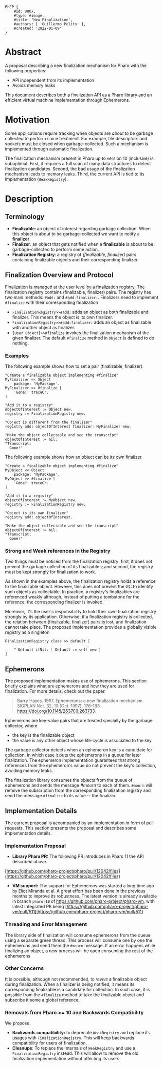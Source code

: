 ```
PhEP {
	#id: 000x,
	#type: #image,
	#title: 'New Finalization',
	#authors: [ 'Guillermo Polito' ],
	#created: '2022-01-09'
}
```

# Abstract 

A proposal describing a new finalization mechanism for Pharo with the following properties:

 - API independent from its implementation
 - Avoids memory leaks

This document describes both a finalization API as a Pharo library and an efficient virtual machine implementation through Ephemerons.

# Motivation

Some applications require tracking when objects are *about to* be garbage collected to perform some treatment. For example, file descriptors and sockets must be closed when garbage-collected.
Such a mechanism is implemented through automatic finalization.

The finalization mechanism present in Pharo up to version 10 (inclusive) is suboptimal.
First, it requires a full scan of many data structures to detect finalization candidates.
Second, the bad usage of the finalization mechanism leads to memory leaks.
Third, the current API is tied to its implementation (`WeakRegistry`).

# Description

## Terminology

- **Finalizable**: an object of interest regarding garbage collection. When this object is about to be garbage-collected we want to notify a **finalizer**.
- **Finalizer**: an object that gets notified when a **finalizable** is about to be garbage-collected to perform some action.
- **Finalization Registry**: a registry of *(finalizable, finalizer)* pairs containing finalizable objects and their corresponding finalizer.

## Finalization Overview and Protocol

Finalization is managed at the user level by a finalization registry.
The finalization registry contains (finalizable, finalizer) pairs.
The registry has two main methods: `#add:` and `#add:finalizer:`.
Finalizers need to implement `#finalize` with their corresponding finalization

- `FinalizationRegistry>>#add:` adds an object as both finalizable and finalizer. This means the object is its own finalizer.
- `FinalizationRegistry>>#add:finalizer:` adds an object as finalizable with another object as finalizer.
- `[User Object]>>#finalize` invokes the finalization mechanism of the given finalizer. The default `#finalize` method in `Object` is defined to do nothing. 

### Examples

The following example shows how to set a pair (finalizable, finalizer).

```smalltalk
"Create a finalizable object implementing #finalize"
MyFinalizer << Object
	package: 'MyPackage'.
MyFinalizer >> #finalize [
	'Gone!' traceCr.
]

"Add it to a registry"
objectOfInterest := Object new.
registry := FinalizationRegistry new.

"Object is different from the finalizer"
registry add: objectOfInterest finalizer: MyFinalizer new.

"Make the object collectable and see the transcript"
objectOfInterest := nil.
"Transcript:
  Gone!"
```


The following example shows how an object can be its own finalizer.

```smalltalk
"Create a finalizable object implementing #finalize"
MyObject << Object
	package: 'MyPackage'.
MyObject >> #finalize [
	'Gone!' traceCr.
]

"Add it to a registry"
objectOfInterest := MyObject new.
registry := FinalizationRegistry new.

"Object is its own finalizer"
registry add: objectOfInterest.

"Make the object collectable and see the transcript"
objectOfInterest := nil.
"Transcript:
  Gone!"
```

### Strong and Weak references in the Registry

Two things must be noticed from the finalization registry: first, it does not prevent the garbage collection of its finalizables; and second, the registry must be kept strongly for finalization to work.

As shown in the examples above, the finalization registry holds a reference to the finalizable object.
However, this does not prevent the GC to identify such objects as collectable.
In practice, a registry's finalizables are referenced weakly although, instead of putting a tombstone for the reference, the corresponding finalizer is invoked.

Moreover, it's the user's responsibility to hold their own finalization registry strongly by its application.
Otherwise, if a finalization registry is collected, the relation between (finalizable, finalizer) pairs is lost, and finalization cannot take place.
The proposed implementation provides a globally visible registry as a singleton

```smalltalk
FinalizationRegistry class >> default [

	^ Default ifNil: [ Default := self new ]
]
```

## Ephemerons

The proposed implementation makes use of ephemerons.
This section briefly explains what are ephemerons and how they are used for finalization.
For more details, check out the paper.

> Barry Hayes. 1997. Ephemerons: a new finalization mechanism. SIGPLAN Not. 32, 10 (Oct. 1997), 176–183. https://doi.org/10.1145/263700.263733

Ephemerons are key-value pairs that are treated specially by the garbage collector, where

 - the key is the finalizable object
 - the value is any other object whose life-cycle is associated to the key

The garbage collector detects when an ephemeron key is a candidate for collection, in which case it puts the ephemerons in a queue for later finalization.
The ephemeron implementation guarantees that strong references from the ephemeron's value do not prevent the key's collection, avoiding memory leaks.

The finalization library consumes the objects from the queue of ephemerons and sends the message *#mourn* to each of them. `#mourn` will remove the subscription from the corresponding finalization registry and send the message `#finalize` to its value -- the finalizer.

## Implementation Details

The current proposal is accompanied by an implementation in form of pull requests.
This section presents the proposal and describes some implementation details.

### Implementation Proposal

- **Library Pharo PR:** The following PR introduces in Pharo 11 the API described above.

[https://github.com/pharo-project/pharo/pull/12042/files](https://github.com/pharo-project/pharo/pull/12042/files)

- **VM support:** The support for Ephemerons was started a long time ago by Eliot Miranda et al. A great effort has been done in the previous months to improve its robustness. The latest version is already available in branch `pharo-10` of https://github.com/pharo-project/pharo-vm, with latest integrated PR being [https://github.com/pharo-project/pharo-vm/pull/511](https://github.com/pharo-project/pharo-vm/pull/511)

### Threading and Error Management

The library side of finalization will consume ephemerons from the queue using a separate green thread. This process will consume one by one the ephemerons and send them the `#mourn` message.
If an error happens while finalizing an object, a new process will be open consuming the rest of the ephemerons.

### Other Concerns
It is possible, although not recommended, to *revive* a finalizable object during finalization.
When a finalizer is being notified, it means its corresponding finalizable is a candidate for collection.
In such case, it is possible from the `#finalize` method to take the finalizable object and subscribe it some a global reference.


### Removals from Pharo >= 10 and Backwards Compatibility

We propose:

 - **Backwards compatibility:** to deprecate `WeakRegistry` and replace its usages with `FinalizationRegistry`. This will keep backwards compatibility for users of finalization.
 - **Cleanups:** To replace the internals of `WeakRegistry` and use a `FinalizationRegistry` instead. This will allow to remove the old finalization implementation without affecting its users.

 

